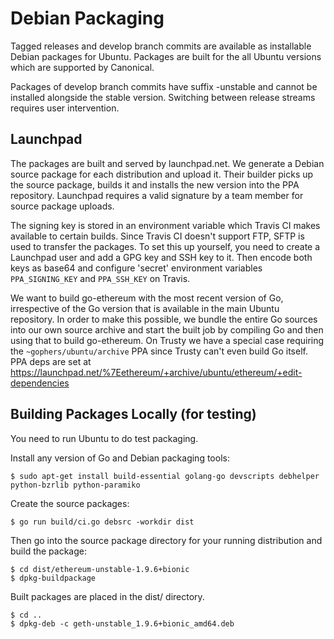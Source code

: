# Debian Packaging
  
Tagged releases and develop branch commits are available as installable Debian packages
for Ubuntu. Packages are built for the all Ubuntu versions which are supported by
Canonical.

Packages of develop branch commits have suffix -unstable and cannot be installed alongside
the stable version. Switching between release streams requires user intervention.

## Launchpad

The packages are built and served by launchpad.net. We generate a Debian source package
for each distribution and upload it. Their builder picks up the source package, builds it
and installs the new version into the PPA repository. Launchpad requires a valid signature
by a team member for source package uploads.

The signing key is stored in an environment variable which Travis CI makes available to
certain builds. Since Travis CI doesn't support FTP, SFTP is used to transfer the
packages. To set this up yourself, you need to create a Launchpad user and add a GPG key
and SSH key to it. Then encode both keys as base64 and configure 'secret' environment
variables `PPA_SIGNING_KEY` and `PPA_SSH_KEY` on Travis.

We want to build go-ethereum with the most recent version of Go, irrespective of the Go
version that is available in the main Ubuntu repository. In order to make this possible,
we bundle the entire Go sources into our own source archive and start the built job by
compiling Go and then using that to build go-ethereum. On Trusty we have a special case
requiring the `~gophers/ubuntu/archive` PPA since Trusty can't even build Go itself. PPA
deps are set at https://launchpad.net/%7Eethereum/+archive/ubuntu/ethereum/+edit-dependencies

## Building Packages Locally (for testing)

You need to run Ubuntu to do test packaging.

Install any version of Go and Debian packaging tools:

    $ sudo apt-get install build-essential golang-go devscripts debhelper python-bzrlib python-paramiko

Create the source packages:

    $ go run build/ci.go debsrc -workdir dist

Then go into the source package directory for your running distribution and build the package:

    $ cd dist/ethereum-unstable-1.9.6+bionic
    $ dpkg-buildpackage

Built packages are placed in the dist/ directory.

    $ cd ..
    $ dpkg-deb -c geth-unstable_1.9.6+bionic_amd64.deb
